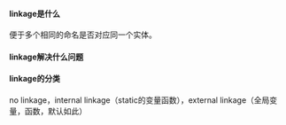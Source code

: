 ####  linkage是什么
便于多个相同的命名是否对应同一个实体。

#### linkage解决什么问题

#### linkage的分类
no linkage，internal linkage（static的变量函数），external linkage（全局变量，函数，默认如此）
